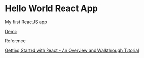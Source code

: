 # Hello World React App

My first ReactJS app

[Demo](https://nogueira-lucas.github.io/Hello_World_React_App/)

Reference

[Getting Started with React - An Overview and Walkthrough Tutorial](https://www.taniarascia.com/getting-started-with-react/)
